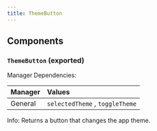 ```yaml
---
title: ThemeButton
---
```


## Components

### `ThemeButton` (exported)

Manager Dependencies:

| Manager | Values                                                          |
| :--- | :------------------------------------------------------------------- |
| General | `selectedTheme` , `toggleTheme`


Info: Returns a button that changes the app theme.